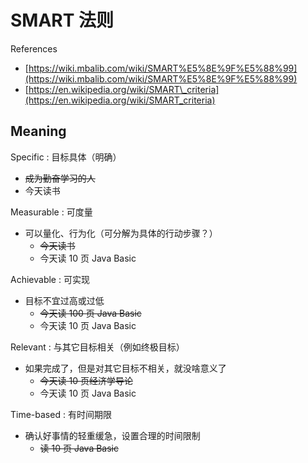 # SMART 法则

References

* [https://wiki.mbalib.com/wiki/SMART%E5%8E%9F%E5%88%99](https://wiki.mbalib.com/wiki/SMART%E5%8E%9F%E5%88%99)
* [https://en.wikipedia.org/wiki/SMART\_criteria](https://en.wikipedia.org/wiki/SMART_criteria)

## Meaning

Specific : 目标具体（明确）

* ~~成为勤奋学习的人~~
* 今天读书

Measurable : 可度量

* 可以量化、行为化（可分解为具体的行动步骤？）
  * ~~今天读书~~
  * 今天读 10 页 Java Basic

Achievable : 可实现

* 目标不宜过高或过低
  * ~~今天读 100 页 Java Basic~~
  * 今天读 10 页 Java Basic

Relevant : 与其它目标相关（例如终极目标）

* 如果完成了，但是对其它目标不相关，就没啥意义了
  * ~~今天读 10 页经济学导论~~
  * 今天读 10 页 Java Basic

Time-based : 有时间期限

* 确认好事情的轻重缓急，设置合理的时间限制
  * ~~读 10 页 Java Basic~~

